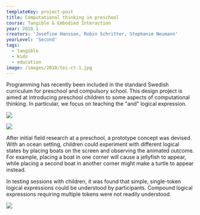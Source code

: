```yaml
---
templateKey: project-post
title: Computational thinking in preschool
course: Tangible & Embodied Interaction
year: 2018.1
creators: 'Josefine Hansson, Robin Schritter, Stephanie Neumann'
yearLevel: 'Second'
tags:
  - tangible
  - kids
  - education
image: /images/2018/tei-ct-1.jpg
---
```


Programming has recently been included in the standard Swedish
curriculum for preschool and compulsory school. This design project is aimed at introducing preschool children to some aspects of computational thinking. In particular, we focus on teaching the "and" logical expression.

![](/images/2018/tei-ct-0.jpg)

![](/images/2018/tei-ct-2.jpg)

After initial field research at a preschool, a prototype concept was devised. With an ocean setting, children could experiment with different logical states by placing boats on the screen and observing the animated outcome. For example, placing a boat in one corner will cause a jellyfish to appear, while placing a second boat in another corner might make a turtle to appear instead.

In testing sessions with children, it was found that simple, single-token logical expressions could be understood by participants. Compound logical expressions requiring multiple tokens were not readily understood. 


![](/images/2018/tei-ct-1.jpg)

